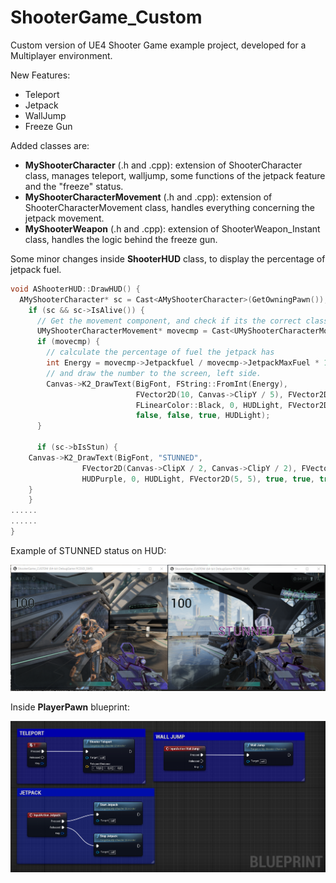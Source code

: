 # ShooterGame_Custom

Custom version of UE4 Shooter Game example project, developed for a Multiplayer environment.

New Features:
* Teleport
* Jetpack
* WallJump
* Freeze Gun

Added classes are:
* **MyShooterCharacter** (.h and .cpp): extension of ShooterCharacter class, manages teleport, walljump, some functions of the jetpack feature and the "freeze" status.
* **MyShooterCharacterMovement** (.h and .cpp): extension of ShooterCharacterMovement class, handles everything concerning the jetpack movement.
* **MyShooterWeapon** (.h and .cpp): extension of ShooterWeapon_Instant class, handles the logic behind the freeze gun.

Some minor changes inside **ShooterHUD** class, to display the percentage of jetpack fuel.
```c++
void AShooterHUD::DrawHUD() {
  AMyShooterCharacter* sc = Cast<AMyShooterCharacter>(GetOwningPawn());
    if (sc && sc->IsAlive()) {
      // Get the movement component, and check if its the correct class
      UMyShooterCharacterMovement* movecmp = Cast<UMyShooterCharacterMovement>(sc->GetMovementComponent());
      if (movecmp) {
        // calculate the percentage of fuel the jetpack has
        int Energy = movecmp->Jetpackfuel / movecmp->JetpackMaxFuel * 100;
        // and draw the number to the screen, left side.
        Canvas->K2_DrawText(BigFont, FString::FromInt(Energy),
                            FVector2D(10, Canvas->ClipY / 5), FVector2D(1, 1),
                            FLinearColor::Black, 0, HUDLight, FVector2D(5, 5),
                            false, false, true, HUDLight);
      }
      
      if (sc->bIsStun) {
	Canvas->K2_DrawText(BigFont, "STUNNED",
			    FVector2D(Canvas->ClipX / 2, Canvas->ClipY / 2), FVector2D(1, 1),
			    HUDPurple, 0, HUDLight, FVector2D(5, 5), true, true, true, FLinearColor::White);
	}
    }
......
......
}
```
Example of STUNNED status on HUD:

<img src="https://github.com/RScarcia/ShooterGame_Custom/blob/master/Images/stunned.png" width="900">

Inside **PlayerPawn** blueprint:

<img src="https://github.com/RScarcia/ShooterGame_Custom/blob/master/Images/blueprint.PNG" width="900">
